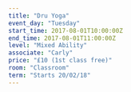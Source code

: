 ```yaml
---
title: "Dru Yoga"
event_day: "Tuesday"
start_time: 2017-08-01T10:00:00Z
end_time: 2017-08-01T11:00:00Z
level: "Mixed Ability"
associate: "Carly"
price: "£10 (1st class free)"
room: "Classroom"
term: "Starts 20/02/18"
---
```


